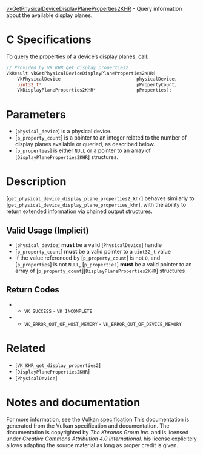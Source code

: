 [vkGetPhysicalDeviceDisplayPlaneProperties2KHR](https://www.khronos.org/registry/vulkan/specs/1.3-extensions/man/html/vkGetPhysicalDeviceDisplayPlaneProperties2KHR.html) - Query information about the available display planes.

# C Specifications
To query the properties of a device’s display planes, call:
```c
// Provided by VK_KHR_get_display_properties2
VkResult vkGetPhysicalDeviceDisplayPlaneProperties2KHR(
    VkPhysicalDevice                            physicalDevice,
    uint32_t*                                   pPropertyCount,
    VkDisplayPlaneProperties2KHR*               pProperties);
```

# Parameters
- [`physical_device`] is a physical device.
- [`p_property_count`] is a pointer to an integer related to the number of display planes available or queried, as described below.
- [`p_properties`] is either `NULL` or a pointer to an array of [`DisplayPlaneProperties2KHR`] structures.

# Description
[`get_physical_device_display_plane_properties2_khr`] behaves similarly to
[`get_physical_device_display_plane_properties_khr`], with the ability to
return extended information via chained output structures.
## Valid Usage (Implicit)
-  [`physical_device`] **must**  be a valid [`PhysicalDevice`] handle
-  [`p_property_count`] **must**  be a valid pointer to a `uint32_t` value
-    If the value referenced by [`p_property_count`] is not `0`, and [`p_properties`] is not `NULL`, [`p_properties`] **must**  be a valid pointer to an array of [`p_property_count`][`DisplayPlaneProperties2KHR`] structures

## Return Codes
*   - `VK_SUCCESS`  - `VK_INCOMPLETE` 
*   - `VK_ERROR_OUT_OF_HOST_MEMORY`  - `VK_ERROR_OUT_OF_DEVICE_MEMORY`

# Related
- [`VK_KHR_get_display_properties2`]
- [`DisplayPlaneProperties2KHR`]
- [`PhysicalDevice`]

# Notes and documentation
For more information, see the [Vulkan specification](https://www.khronos.org/registry/vulkan/specs/1.3-extensions/html/vkspec.html)
This documentation is generated from the Vulkan specification and documentation.
The documentation is copyrighted by *The Khronos Group Inc.* and is licensed under *Creative Commons Attribution 4.0 International*.
his license explicitely allows adapting the source material as long as proper credit is given.
        